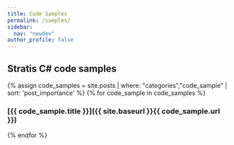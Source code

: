 ```yaml
---
title: Code Samples
permalink: /samples/
sidebar:
  nav: "newdev"
author_profile: false
---
```

## Stratis C# code samples

{% assign code_samples = site.posts | where: "categories","code_sample" | sort: 'post_importance' %}
{% for code_sample in code_samples %}
### [{{ code_sample.title }}]({{ site.baseurl }}{{ code_sample.url }})
{% endfor %}